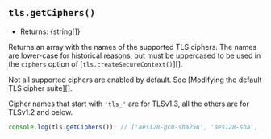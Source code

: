 ## `tls.getCiphers()`

<!-- YAML
added: v0.10.2
-->

* Returns: {string\[]}

Returns an array with the names of the supported TLS ciphers. The names are
lower-case for historical reasons, but must be uppercased to be used in
the `ciphers` option of [`tls.createSecureContext()`][].

Not all supported ciphers are enabled by default. See
[Modifying the default TLS cipher suite][].

Cipher names that start with `'tls_'` are for TLSv1.3, all the others are for
TLSv1.2 and below.

```js
console.log(tls.getCiphers()); // ['aes128-gcm-sha256', 'aes128-sha', ...]
```
